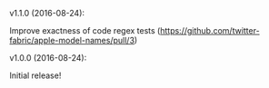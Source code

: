 v1.1.0 (2016-08-24):

Improve exactness of code regex tests (https://github.com/twitter-fabric/apple-model-names/pull/3)

v1.0.0 (2016-08-24):

Initial release!